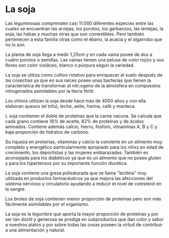 # La soja

Las leguminosas comprenden casi 11.000 diferentes especies entre las cuales se encuentran las arvejas, los porotos, los garbanzos, las lentejas, la soja, las habas y muchas otras que son comestibles. Pero también pertenecen a esta familia otras como el ébano, la acacia y el algarrobo que no lo son.

La planta de soja llega a medir 1,25cm y en cada vaina posee de dos a cuatro porotos o semillas. Las vainas tienen una pelusa de color rojizo y sus flores son color violáceo, blanco o púrpura según la variedad.


La soja se utiliza como cultivo rotativo para enriquecer el suelo después de las cosechas ya que en sus raíces posee unas bacterias que tienen la característica de transformar el nitr;ogeno de la atmósfera en compuestos nitrogenados asimilables por la tierra fértil.

Los chinos utilizan la soja desde hace más de 4000 años y con ella elaboran quesos (el tofu), leche, aeite, harina, café y manteca.

L soja contienen el doble de proteínas que la carne vacuna. Se calcula que cada grano contiene 18% de aceite, 82% de proteínas y de ácidos aminados. Contiene además calcio, hierro, fósforo, vitnaminas A, B y C y baja proporción de hidratos de carbono.

Su riqueza en proteínas, vitaminas y calcio la convierte en un alimento muy completo y energético particularmente apropiado para lxs niñxs en edad de crecimiento, los deportistas y las mujeres embarazadas. También es aconsejada para los diabéticos ya que es un alimento que no posee gluten y para los hipertensos por su importante función diurética.

La soja contiene una grasa polisaturada que se llama "lecitina" muy utilizada en productos farmacéuticos ya que mejora las afecciones del sistema nervioso y circulatorio ayudando a reducir el nivel de colesterol en la sangre.

Los brotes de soja contienen menor proporción de proteínas pero son más fácilmente asimilables por el organismo.

La soja es la legumbre que aporta la mayor proporción de proteínas y por ser tan dúctil y generosa se prodiga en subproductos que dan color y sabor a nuestros platos y por sobre todas las cosas poseen la virtud de contribuir a una alimentación y natural.
